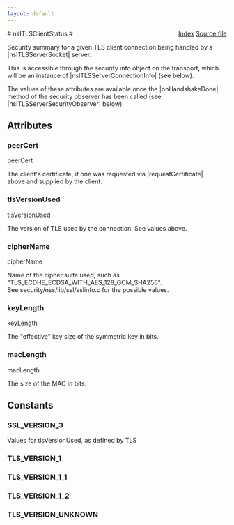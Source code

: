```yaml
---
layout: default
---
```

<div class='links' style='float:right'><a href="../index.html">Index</a>
<a href="http://dxr.mozilla.org/mozilla-central/source/netwerk/base/public/nsITLSServerSocket.idl">Source file</a>
</div>
# nsITLSClientStatus #
  
Security summary for a given TLS client connection being handled by a  
|nsITLSServerSocket| server.  
  
This is accessible through the security info object on the transport, which  
will be an instance of |nsITLSServerConnectionInfo| (see below).  
  
The values of these attributes are available once the |onHandshakeDone|  
method of the security observer has been called (see  
|nsITLSServerSecurityObserver| below).  
  

## Attributes ##

### peerCert ###
  
peerCert  
  
The client's certificate, if one was requested via |requestCertificate|  
above and supplied by the client.  
  

### tlsVersionUsed ###
  
tlsVersionUsed  
  
The version of TLS used by the connection.  See values above.  
  

### cipherName ###
  
cipherName  
  
Name of the cipher suite used, such as  
"TLS_ECDHE_ECDSA_WITH_AES_128_GCM_SHA256".  
See security/nss/lib/ssl/sslinfo.c for the possible values.  
  

### keyLength ###
  
keyLength  
  
The "effective" key size of the symmetric key in bits.  
  

### macLength ###
  
macLength  
  
The size of the MAC in bits.  
  

## Constants ##

### SSL_VERSION_3 ###
  
Values for tlsVersionUsed, as defined by TLS  
  

### TLS_VERSION_1 ###

### TLS_VERSION_1_1 ###

### TLS_VERSION_1_2 ###

### TLS_VERSION_UNKNOWN ###
